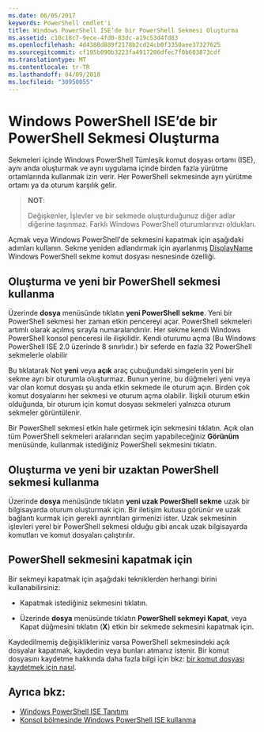 ```yaml
---
ms.date: 06/05/2017
keywords: PowerShell cmdlet'i
title: Windows PowerShell ISE’de bir PowerShell Sekmesi Oluşturma
ms.assetid: c10c18c7-9ece-4fd0-83dc-a19c53d4fd83
ms.openlocfilehash: 4d4388d889f2178b2cd24cb0f3350aee37327625
ms.sourcegitcommit: cf195b090b3223fa4917206dfec7f0b603873cdf
ms.translationtype: MT
ms.contentlocale: tr-TR
ms.lasthandoff: 04/09/2018
ms.locfileid: "30950055"
---
```

# <a name="how-to-create-a-powershell-tab-in-windows-powershell-ise"></a>Windows PowerShell ISE’de bir PowerShell Sekmesi Oluşturma

Sekmeleri içinde Windows PowerShell Tümleşik komut dosyası ortamı (ISE), aynı anda oluşturmak ve aynı uygulama içinde birden fazla yürütme ortamlarında kullanmak izin verir.
Her PowerShell sekmesinde ayrı yürütme ortamı ya da oturum karşılık gelir.

> **NOT**:
>
> Değişkenler, İşlevler ve bir sekmede oluşturduğunuz diğer adlar diğerine taşınmaz. Farklı Windows PowerShell oturumlarınızı oldukları.

Açmak veya Windows PowerShell'de sekmesini kapatmak için aşağıdaki adımları kullanın.
Sekme yeniden adlandırmak için ayarlanmış [DisplayName](The-PowerShellTab-Object.md#displayname) Windows PowerShell sekme komut dosyası nesnesinde özelliği.

## <a name="to-create-and-use-a-new-powershell-tab"></a>Oluşturma ve yeni bir PowerShell sekmesi kullanma

Üzerinde **dosya** menüsünde tıklatın **yeni PowerShell sekme**. Yeni bir PowerShell sekmesi her zaman etkin pencereyi açar.
PowerShell sekmeleri artımlı olarak açılmış sırayla numaralandırılır.
Her sekme kendi Windows PowerShell konsol penceresi ile ilişkilidir.
Kendi oturumu açma (Bu Windows PowerShell ISE 2.0 üzerinde 8 sınırlıdır.) bir seferde en fazla 32 PowerShell sekmelerle olabilir

Bu tıklatarak Not **yeni** veya **açık** araç çubuğundaki simgelerin yeni bir sekme ayrı bir oturumla oluşturmaz.
Bunun yerine, bu düğmeleri yeni veya var olan komut dosyası şu anda etkin sekmede ile oturum açın.
Birden çok komut dosyalarını her sekmesi ve oturum açma olabilir.
İlişkili oturum etkin olduğunda, bir oturum için komut dosyası sekmeleri yalnızca oturum sekmeler görüntülenir.

Bir PowerShell sekmesi etkin hale getirmek için sekmesini tıklatın. Açık olan tüm PowerShell sekmeleri aralarından seçim yapabileceğiniz **Görünüm** menüsünde, kullanmak istediğiniz PowerShell sekmesini tıklatın.

## <a name="to-create-and-use-a-new-remote-powershell-tab"></a>Oluşturma ve yeni bir uzaktan PowerShell sekmesi kullanma

Üzerinde **dosya** menüsünde tıklatın **yeni uzak PowerShell sekme** uzak bir bilgisayarda oturum oluşturmak için.
Bir iletişim kutusu görünür ve uzak bağlantı kurmak için gerekli ayrıntıları girmenizi ister.
Uzak sekmesinin işlevleri yerel bir PowerShell sekmesi olduğu gibi ancak uzak bilgisayarda komutları ve komut dosyaları çalıştırılır.

## <a name="to-close-a-powershell-tab"></a>PowerShell sekmesini kapatmak için

Bir sekmeyi kapatmak için aşağıdaki tekniklerden herhangi birini kullanabilirsiniz:

- Kapatmak istediğiniz sekmesini tıklatın.

- Üzerinde **dosya** menüsünde tıklatın **PowerShell sekmeyi Kapat**, veya Kapat düğmesini tıklatın (**X**) etkin bir sekmede sekmesini kapatmak için.

Kaydedilmemiş değişiklikleriniz varsa PowerShell sekmesindeki açık dosyalar kapatmak, kaydedin veya bunları atmanız istenir.
Bir komut dosyasını kaydetme hakkında daha fazla bilgi için bkz: [bir komut dosyası kaydetmek için nasıl](How-to-Write-and-Run-Scripts-in-the-Windows-PowerShell-ISE.md#how-to-save-a-script).

## <a name="see-also"></a>Ayrıca bkz:

- [Windows PowerShell ISE Tanıtımı](Introducing-the-Windows-PowerShell-ISE.md)
- [Konsol bölmesinde Windows PowerShell ISE kullanma](How-to-Use-the-Console-Pane-in-the-Windows-PowerShell-ISE.md)